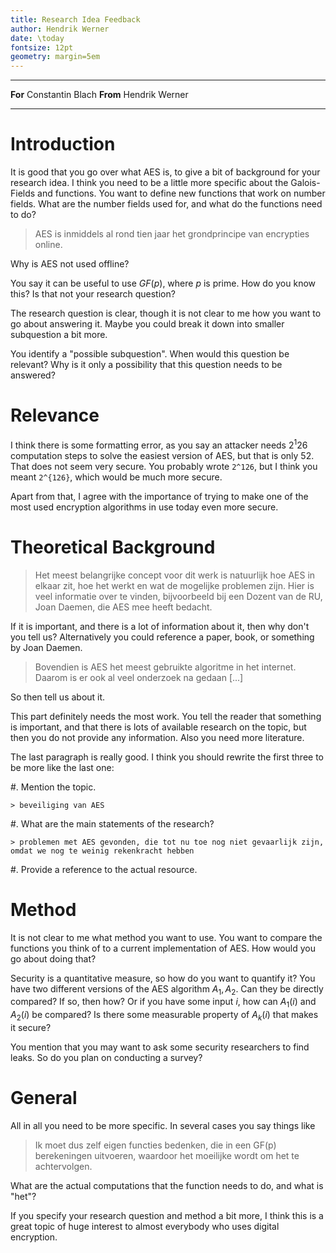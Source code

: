 ```yaml
---
title: Research Idea Feedback
author: Hendrik Werner
date: \today
fontsize: 12pt
geometry: margin=5em
---
```


-------- ----------------
**For**  Constantin Blach
**From** Hendrik Werner
-------- ----------------

# Introduction
It is good that you go over what AES is, to give a bit of background for your research idea. I think you need to be a little more specific about the Galois-Fields and functions. You want to define new functions that work on number fields. What are the number fields used for, and what do the functions need to do?

> AES is inmiddels al rond tien jaar het grondprincipe van encrypties online.

Why is AES not used offline?

You say it can be useful to use $GF(p)$, where $p$ is prime. How do you know this? Is that not your research question?

The research question is clear, though it is not clear to me how you want to go about answering it. Maybe you could break it down into smaller subquestion a bit more.

You identify a "possible subquestion". When would this question be relevant? Why is it only a possibility that this question needs to be answered?

# Relevance
I think there is some formatting error, as you say an attacker needs $2^1 26$ computation steps to solve the easiest version of AES, but that is only 52. That does not seem very secure. You probably wrote `2^126`, but I think you meant `2^{126}`, which would be much more secure.

Apart from that, I agree with the importance of trying to make one of the most used encryption algorithms in use today even more secure.

# Theoretical Background

> Het meest belangrijke concept voor dit werk is natuurlijk hoe AES in elkaar zit, hoe het werkt en wat de mogelijke problemen zijn. Hier is veel informatie over te vinden, bijvoorbeeld bij een Dozent van de RU, Joan Daemen, die AES mee heeft bedacht.

If it is important, and there is a lot of information about it, then why don't you tell us? Alternatively you could reference a paper, book, or something by Joan Daemen.

> Bovendien is AES het meest gebruikte algoritme in het internet. Daarom is er ook al veel onderzoek na gedaan [...]

So then tell us about it.

This part definitely needs the most work. You tell the reader that something is important, and that there is lots of available research on the topic, but then you do not provide any information. Also you need more literature.

The last paragraph is really good. I think you should rewrite the first three to be more like the last one:

#. Mention the topic.

	> beveiliging van AES

#. What are the main statements of the research?

	> problemen met AES gevonden, die tot nu toe nog niet gevaarlijk zijn, omdat we nog te weinig rekenkracht hebben

#. Provide a reference to the actual resource.

# Method
It is not clear to me what method you want to use. You want to compare the functions you think of to a current implementation of AES. How would you go about doing that?

Security is a quantitative measure, so how do you want to quantify it? You have two different versions of the AES algorithm $A_1, A_2$. Can they be directly compared? If so, then how? Or if you have some input $i$, how can $A_1(i)$ and $A_2(i)$ be compared? Is there some measurable property of $A_k(i)$ that makes it secure?

You mention that you may want to ask some security researchers to find leaks. So do you plan on conducting a survey?

# General
All in all you need to be more specific. In several cases you say things like

> Ik moet dus zelf eigen functies bedenken, die in een GF(p) berekeningen uitvoeren, waardoor het moeilijke wordt om het te achtervolgen.

What are the actual computations that the function needs to do, and what is "het"?

If you specify your research question and method a bit more, I think this is a great topic of huge interest to almost everybody who uses digital encryption.
